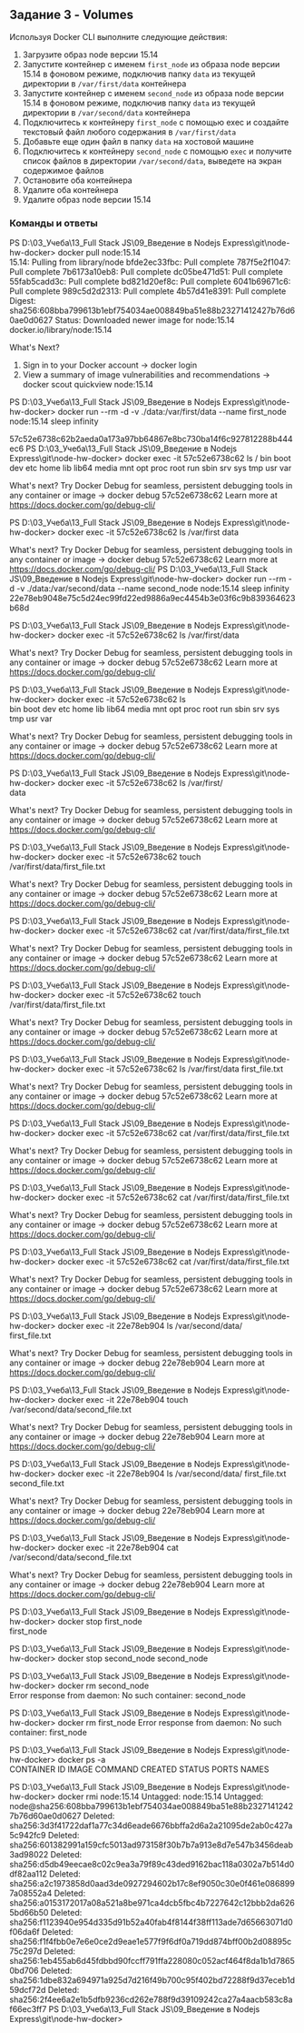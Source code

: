 ## Задание 3 - Volumes

Используя Docker CLI выполните следующие действия:
1. Загрузите образ node версии 15.14
1. Запустите контейнер с именем `first_node` из образа node версии 15.14 в фоновом режиме, подключив папку `data` из текущей директории в `/var/first/data` контейнера
1. Запустите контейнер с именем `second_node` из образа node версии 15.14 в фоновом режиме, подключив папку `data` из текущей директории в `/var/second/data` контейнера
1. Подключитесь к контейнеру `first_node` с помощью exec и создайте текстовый файл любого содержания в `/var/first/data`
1. Добавьте еще один файл в папку `data` на хостовой машине
1. Подключитесь к контейнеру `second_node` с помощью `exec` и получите список файлов в директории `/var/second/data`, выведете на экран содержимое файлов
1. Остановите оба контейнера
1. Удалите оба контейнера
1. Удалите образ node версии 15.14

### Команды и ответы
PS D:\03_Учеба\13_Full Stack JS\09_Введение в Nodejs Express\git\node-hw-docker> docker pull node:15.14                                             
15.14: Pulling from library/node
bfde2ec33fbc: Pull complete
787f5e2f1047: Pull complete
7b6173a10eb8: Pull complete
dc05be471d51: Pull complete
55fab5cadd3c: Pull complete
bd821d20ef8c: Pull complete
6041b69671c6: Pull complete
989c5d2d2313: Pull complete
4b57d41e8391: Pull complete
Digest: sha256:608bba799613b1ebf754034ae008849ba51e88b23271412427b76d60ae0d0627
Status: Downloaded newer image for node:15.14
docker.io/library/node:15.14

What's Next?
  1. Sign in to your Docker account → docker login
  2. View a summary of image vulnerabilities and recommendations → docker scout quickview node:15.14


PS D:\03_Учеба\13_Full Stack JS\09_Введение в Nodejs Express\git\node-hw-docker> docker run --rm -d -v ./data:/var/first/data --name first_node node:15.14 sleep infinity

57c52e6738c62b2aeda0a173a97bb64867e8bc730ba14f6c927812288b444ec6
PS D:\03_Учеба\13_Full Stack JS\09_Введение в Nodejs Express\git\node-hw-docker> docker exec -it 57c52e6738c62 ls /
bin  boot  dev  etc  home  lib  lib64  media  mnt  opt  proc  root  run  sbin  srv  sys  tmp  usr  var

What's next?
  Try Docker Debug for seamless, persistent debugging tools in any container or image → docker debug 57c52e6738c62
  Learn more at https://docs.docker.com/go/debug-cli/


PS D:\03_Учеба\13_Full Stack JS\09_Введение в Nodejs Express\git\node-hw-docker> docker exec -it 57c52e6738c62 ls /var/first
data


What's next?
  Try Docker Debug for seamless, persistent debugging tools in any container or image → docker debug 57c52e6738c62
  Learn more at https://docs.docker.com/go/debug-cli/
PS D:\03_Учеба\13_Full Stack JS\09_Введение в Nodejs Express\git\node-hw-docker> docker run --rm -d -v ./data:/var/second/data --name second_node node:15.14 sleep infinity
22e78eb9048e75c5d24ec99fd22ed9886a9ec4454b3e03f6c9b839364623b68d


PS D:\03_Учеба\13_Full Stack JS\09_Введение в Nodejs Express\git\node-hw-docker> docker exec -it 57c52e6738c62 ls /var/first/data                                        
 
What's next?
  Try Docker Debug for seamless, persistent debugging tools in any container or image → docker debug 57c52e6738c62
  Learn more at https://docs.docker.com/go/debug-cli/


PS D:\03_Учеба\13_Full Stack JS\09_Введение в Nodejs Express\git\node-hw-docker> docker exec -it 57c52e6738c62 ls                 
bin  boot  dev  etc  home  lib  lib64  media  mnt  opt  proc  root  run  sbin  srv  sys  tmp  usr  var

What's next?
  Try Docker Debug for seamless, persistent debugging tools in any container or image → docker debug 57c52e6738c62
  Learn more at https://docs.docker.com/go/debug-cli/


PS D:\03_Учеба\13_Full Stack JS\09_Введение в Nodejs Express\git\node-hw-docker> docker exec -it 57c52e6738c62 ls /var/first/     
data

What's next?
  Try Docker Debug for seamless, persistent debugging tools in any container or image → docker debug 57c52e6738c62
  Learn more at https://docs.docker.com/go/debug-cli/


PS D:\03_Учеба\13_Full Stack JS\09_Введение в Nodejs Express\git\node-hw-docker> docker exec -it 57c52e6738c62 touch  /var/first/data/first_file.txt                   

What's next?
  Try Docker Debug for seamless, persistent debugging tools in any container or image → docker debug 57c52e6738c62
  Learn more at https://docs.docker.com/go/debug-cli/


PS D:\03_Учеба\13_Full Stack JS\09_Введение в Nodejs Express\git\node-hw-docker> docker exec -it 57c52e6738c62 cat /var/first/data/first_file.txt   

What's next?
  Try Docker Debug for seamless, persistent debugging tools in any container or image → docker debug 57c52e6738c62
  Learn more at https://docs.docker.com/go/debug-cli/


PS D:\03_Учеба\13_Full Stack JS\09_Введение в Nodejs Express\git\node-hw-docker> docker exec -it 57c52e6738c62 touch /var/first/data/first_file.txt

What's next?
  Try Docker Debug for seamless, persistent debugging tools in any container or image → docker debug 57c52e6738c62
  Learn more at https://docs.docker.com/go/debug-cli/


PS D:\03_Учеба\13_Full Stack JS\09_Введение в Nodejs Express\git\node-hw-docker> docker exec -it 57c52e6738c62 ls /var/first/data
first_file.txt

What's next?
  Try Docker Debug for seamless, persistent debugging tools in any container or image → docker debug 57c52e6738c62
  Learn more at https://docs.docker.com/go/debug-cli/


PS D:\03_Учеба\13_Full Stack JS\09_Введение в Nodejs Express\git\node-hw-docker> docker exec -it 57c52e6738c62 cat /var/first/data/first_file.txt  

What's next?
  Try Docker Debug for seamless, persistent debugging tools in any container or image → docker debug 57c52e6738c62
  Learn more at https://docs.docker.com/go/debug-cli/


PS D:\03_Учеба\13_Full Stack JS\09_Введение в Nodejs Express\git\node-hw-docker> docker exec -it 57c52e6738c62 cat /var/first/data/first_file.txt

What's next?
  Try Docker Debug for seamless, persistent debugging tools in any container or image → docker debug 57c52e6738c62
  Learn more at https://docs.docker.com/go/debug-cli/


PS D:\03_Учеба\13_Full Stack JS\09_Введение в Nodejs Express\git\node-hw-docker> docker exec -it 57c52e6738c62 cat /var/first/data/first_file.txt

What's next?
  Try Docker Debug for seamless, persistent debugging tools in any container or image → docker debug 57c52e6738c62
  Learn more at https://docs.docker.com/go/debug-cli/


PS D:\03_Учеба\13_Full Stack JS\09_Введение в Nodejs Express\git\node-hw-docker> docker exec -it 22e78eb904 ls /var/second/data/                 
first_file.txt

What's next?
  Try Docker Debug for seamless, persistent debugging tools in any container or image → docker debug 22e78eb904
  Learn more at https://docs.docker.com/go/debug-cli/


PS D:\03_Учеба\13_Full Stack JS\09_Введение в Nodejs Express\git\node-hw-docker> docker exec -it 22e78eb904 touch /var/second/data/second_file.txt

What's next?
  Try Docker Debug for seamless, persistent debugging tools in any container or image → docker debug 22e78eb904
  Learn more at https://docs.docker.com/go/debug-cli/


PS D:\03_Учеба\13_Full Stack JS\09_Введение в Nodejs Express\git\node-hw-docker> docker exec -it 22e78eb904 ls /var/second/data/
first_file.txt  second_file.txt

What's next?
  Try Docker Debug for seamless, persistent debugging tools in any container or image → docker debug 22e78eb904
  Learn more at https://docs.docker.com/go/debug-cli/


PS D:\03_Учеба\13_Full Stack JS\09_Введение в Nodejs Express\git\node-hw-docker> docker exec -it 22e78eb904 cat /var/second/data/second_file.txt  


What's next?
  Try Docker Debug for seamless, persistent debugging tools in any container or image → docker debug 22e78eb904
  Learn more at https://docs.docker.com/go/debug-cli/


PS D:\03_Учеба\13_Full Stack JS\09_Введение в Nodejs Express\git\node-hw-docker> docker stop first_node                                                                  
first_node


PS D:\03_Учеба\13_Full Stack JS\09_Введение в Nodejs Express\git\node-hw-docker> docker stop second_node
second_node

PS D:\03_Учеба\13_Full Stack JS\09_Введение в Nodejs Express\git\node-hw-docker> docker rm second_node  
Error response from daemon: No such container: second_node


PS D:\03_Учеба\13_Full Stack JS\09_Введение в Nodejs Express\git\node-hw-docker> docker rm first_node 
Error response from daemon: No such container: first_node


PS D:\03_Учеба\13_Full Stack JS\09_Введение в Nodejs Express\git\node-hw-docker> docker ps -a                                                                            
CONTAINER ID   IMAGE     COMMAND   CREATED   STATUS    PORTS     NAMES


PS D:\03_Учеба\13_Full Stack JS\09_Введение в Nodejs Express\git\node-hw-docker> docker rmi node:15.14
Untagged: node:15.14
Untagged: node@sha256:608bba799613b1ebf754034ae008849ba51e88b23271412427b76d60ae0d0627
Deleted: sha256:3d3f41722daf1a77c34d6eade6676bbffa2d6a2a21095de2ab0c427a5c942fc9
Deleted: sha256:601382991a159cfc5013ad973158f30b7b7a913e8d7e547b3456deab3ad98022
Deleted: sha256:d5db49eecae8c02c9ea3a79f89c43ded9162bac118a0302a7b514d0df82aa112
Deleted: sha256:a2c1973858d0aad3de0927294602b17c8ef9050c30e0f461e0868997a08552a4
Deleted: sha256:a0153172017a08a521a8be971ca4dcb5fbc4b7227642c12bbb2da6265bd66b50
Deleted: sha256:f1123940e954d335d91b52a40fab4f8144f38ff113ade7d65663071d0f06da6f
Deleted: sha256:f1f4fbb0e7e6e0ce2d9eae1e577f9f6df0a719dd874bff00b2d08895c75c297d
Deleted: sha256:1eb455ab6d45fdbbd90fccff791ffa228080c052acf464f8da1b1d78650bd706
Deleted: sha256:1dbe832a694971a925d7d216f49b700c95f402bd72288f9d37eceb1d59dcf72d
Deleted: sha256:2f4ee6a2e1b5dfb9236cd262e788f9d39109242ca27a4aacb583c8af66ec3ff7
PS D:\03_Учеба\13_Full Stack JS\09_Введение в Nodejs Express\git\node-hw-docker> 


